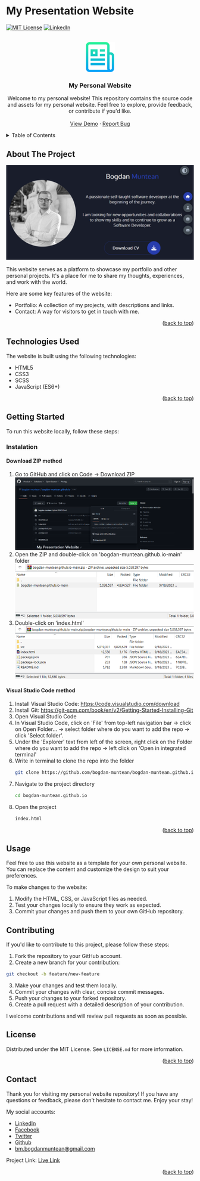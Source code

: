 # My Presentation Website


<!-- Improved compatibility of back to top link: See: https://github.com/othneildrew/Best-README-Template/pull/73 -->
<a name="readme-top"></a>

<!-- PROJECT SHIELDS -->
<!--
*** I'm using markdown "reference style" links for readability.
*** Reference links are enclosed in brackets [ ] instead of parentheses ( ).
*** See the bottom of this document for the declaration of the reference variables
*** for contributors-url, forks-url, etc. This is an optional, concise syntax you may use.
*** https://www.markdownguide.org/basic-syntax/#reference-style-links
-->
[![MIT License][license-shield]][license-url]
[![LinkedIn][linkedin-shield]][linkedin-url]
 


<!-- PROJECT LOGO -->
<br />
<div align="center">
  <a href="https://github.com/bogdan-muntean/bogdan-muntean.github.io">
    <img src="./src/assets/readmeImages/logo_readme.png" alt="Logo" width="80" height="80">
  </a>

<h3 align="center">My Personal Website</h3>

  <p align="center">
    Welcome to my personal website! This repository contains the source code and assets for my personal website. Feel free to explore, provide feedback, or contribute if you'd like.
    <br />
    <br />
    <a href="https://github.com/bogdan-muntean/bogdan-muntean.github.io">View Demo</a>
    ·
    <a href="https://github.com/bogdan-muntean/bogdan-muntean.github.io/issues">Report Bug</a>
  </p>
</div>



<!-- TABLE OF CONTENTS -->
<details>
  <summary>Table of Contents</summary>
  <ol>
    <li><a href="#about-the-project">About The Project</a></li>
    <li><a href="#technologies-used">Technologies Used</a></li>
    <li>
      <a href="#getting-started">Getting Started</a>
      <ul>
        <li><a href="#installation">Installation</a>
            <ol>
                <li><a href="#download-zip-method">Download ZIP method</a></li>
                <li><a href="#visual-studio-code-method">Visual Studio Code method</a></li>
            </ol>
        </li>
      </ul> 
    </li>
    <li><a href="#usage">Usage</a></li>
    <li><a href="#contributing">Contributing</a></li>
    <li><a href="#license">License</a></li>
    <li><a href="#contact">Contact</a></li>
  </ol>
</details>



<!-- ABOUT THE PROJECT -->
## About The Project

[![Screen Shot for Home Page from Project][product-screenshot]](https://bogdan-muntean.github.io/)

This website serves as a platform to showcase my portfolio and other personal projects. It's a place for me to share my thoughts, experiences, and work with the world.

Here are some key features of the website:
- Portfolio: A collection of my projects, with descriptions and links.
- Contact: A way for visitors to get in touch with me.

<p align="right">(<a href="#readme-top">back to top</a>)</p>


<!-- TECHNOLOGIES USED -->
## Technologies Used

The website is built using the following technologies:
- HTML5
- CSS3
- SCSS
- JavaScript (ES6+)

<p align="right">(<a href="#readme-top">back to top</a>)</p>



<!-- GETTING STARTED -->
## Getting Started

To run this website locally, follow these steps:

### Instalation

#### Download ZIP method

1. Go to GitHub and click on Code -> Download ZIP
![Instalation zip photo 1][instalation-zip-1]
2. Open the ZIP and double-click on 'bogdan-muntean.github.io-main' folder
![Instalation zip photo 2][instalation-zip-2]
3. Double-click on 'index.html'
![Instalation zip photo 3][instalation-zip-3]

#### Visual Studio Code method

1. Install Visual Studio Code: https://code.visualstudio.com/download
2. Install Git: https://git-scm.com/book/en/v2/Getting-Started-Installing-Git
3. Open Visual Studio Code
4. In Visual Studio Code, click on 'File' from top-left navigation bar -> click on Open Folder... -> select folder where do you want to add the repo -> click 'Select folder'.
5. Under the 'Explorer' text from left of the screen, right click on the Folder where do you want to add the repo -> left click on 'Open in integrated terminal'
6. Write in terminal to clone the repo into the folder
   ```sh
   git clone https://github.com/bogdan-muntean/bogdan-muntean.github.io.git
   ```
7. Navigate to the project directory
   ```sh
   cd bogdan-muntean.github.io
   ```
8. Open the project
   ```sh
   index.html
   ```

<p align="right">(<a href="#readme-top">back to top</a>)</p>



<!-- USAGE -->
## Usage

Feel free to use this website as a template for your own personal website. You can replace the content and customize the design to suit your preferences.

To make changes to the website:

1. Modify the HTML, CSS, or JavaScript files as needed.
2. Test your changes locally to ensure they work as expected.
3. Commit your changes and push them to your own GitHub repository.



<!-- CONTRIBUTING -->
## Contributing

If you'd like to contribute to this project, please follow these steps:
1. Fork the repository to your GitHub account.
2. Create a new branch for your contribution:
  ```sh
  git checkout -b feature/new-feature
  ```

3. Make your changes and test them locally.
4. Commit your changes with clear, concise commit messages.
5. Push your changes to your forked repository.
6. Create a pull request with a detailed description of your contribution.

I welcome contributions and will review pull requests as soon as possible.



<!-- LICENSE -->
## License

Distributed under the MIT License. See `LICENSE.md` for more information.

<p align="right">(<a href="#readme-top">back to top</a>)</p>



<!-- CONTACT -->
## Contact

Thank you for visiting my personal website repository! If you have any questions or feedback, please don't hesitate to contact me. Enjoy your stay!

My social accounts:
- [LinkedIn](https://www.linkedin.com/in/bogdan-muntean-ro/)
- [Facebook](https://www.facebook.com/bogdan.muntean.ro/)
- [Twitter](https://twitter.com/BogdanMuntean_) 
- [Github](https://github.com/bogdan-muntean)
- bm.bogdanmuntean@gmail.com

Project Link: [Live Link](https://bogdan-muntean.github.io/)

<p align="right">(<a href="#readme-top">back to top</a>)</p>


<!-- MARKDOWN LINKS & IMAGES -->
[license-shield]: https://img.shields.io/github/license/bogdan-muntean/bogdan-muntean.github.io.svg?style=for-the-badge
[license-url]: https://github.com/bogdan-muntean/bogdan-muntean.github.io/blob/master/LICENSE.txt
[linkedin-shield]: https://img.shields.io/badge/-LinkedIn-black.svg?style=for-the-badge&logo=linkedin&colorB=555
[linkedin-url]: https://linkedin.com/in/linkedin_username
[product-screenshot]: ./src/assets/readmeImages/home_page.png
[instalation-zip-1]: ./src/assets/readmeImages/readmeExplanationZip1.png
[instalation-zip-2]: ./src/assets/readmeImages/readmeExplanationZip2.png
[instalation-zip-3]: ./src/assets/readmeImages/readmeExplanationZip3.png
